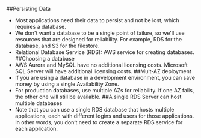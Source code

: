 ##Persisting Data
* Most applications need their data to persist and not be lost, which requires a database.
* We don't want a database to be a single point of failure, so we'll use resources that are designed for reliability. For example, RDS for the database, and S3 for the filestore.
* Relational Database Service (RDS): AWS service for creating databases.
##Choosing a database
* AWS Aurora and MySQL have no additional licensing costs. Microsoft SQL Server will have additional licensing costs.
##Mult-AZ deployment
* If you are using a database in a development environment, you can save money by using a single Availability Zone.
* For production databases, use multiple AZs for reliability. If one AZ fails, the other one will still be available.
##A single RDS Server can host multiple databases
* Note that you can use a single RDS database that hosts multiple applications, each with different logins and users for those applications. In other words, you don’t need to create a separate RDS service for each application.